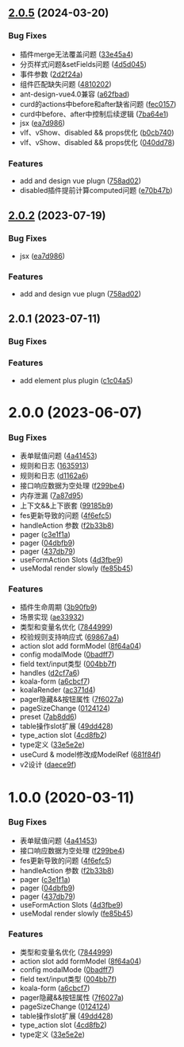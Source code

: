## [2.0.5](https://github.com/WeBankFinTech/KoalaForm/compare/v2.0.1...v2.0.5) (2024-03-20)


### Bug Fixes

* 插件merge无法覆盖问题 ([33e45a4](https://github.com/WeBankFinTech/KoalaForm/commit/33e45a468d5f665e0b95191875d92c2a93b629cc))
* 分页样式问题&setFields问题 ([4d5d045](https://github.com/WeBankFinTech/KoalaForm/commit/4d5d045416bd4074e5240d464a865a603b69d68d))
* 事件参数 ([2d2f24a](https://github.com/WeBankFinTech/KoalaForm/commit/2d2f24ab96c36f40f70360f1f6e0ca114809e138))
* 组件匹配缺失问题 ([4810202](https://github.com/WeBankFinTech/KoalaForm/commit/481020267bcf244a147982620b4bbd80ea86eda7))
* ant-design-vue4.0兼容 ([a62fbad](https://github.com/WeBankFinTech/KoalaForm/commit/a62fbade080a27cd7cb1169ae7f285ee874c3191))
* curd的actions中before和after缺省问题 ([fec0157](https://github.com/WeBankFinTech/KoalaForm/commit/fec0157b92aaafa53049dfe97752df9a4997f2a8))
* curd中before、after中控制后续逻辑 ([7ba64e1](https://github.com/WeBankFinTech/KoalaForm/commit/7ba64e1c86e4493ebfbeb618b534b901f3f209db))
* jsx ([ea7d986](https://github.com/WeBankFinTech/KoalaForm/commit/ea7d986b4ff65d0b83bc93181acc07c9e721f4b9))
* vIf、vShow、disabled && props优化 ([b0cb740](https://github.com/WeBankFinTech/KoalaForm/commit/b0cb74036077ffa7d02eb77c87dd172d17d027e5))
* vIf、vShow、disabled && props优化 ([040dd78](https://github.com/WeBankFinTech/KoalaForm/commit/040dd788940271175d3c1295a96f01112dcf1adb))


### Features

* add and design vue plugn ([758ad02](https://github.com/WeBankFinTech/KoalaForm/commit/758ad02944731a0937674588ff531f8798ea3215))
* disabled插件提前计算computed问题 ([e70b47b](https://github.com/WeBankFinTech/KoalaForm/commit/e70b47be38566e85eb29a58fda53510898c744d8))



## [2.0.2](https://github.com/WeBankFinTech/KoalaForm/compare/v2.0.1...v2.0.2) (2023-07-19)


### Bug Fixes

* jsx ([ea7d986](https://github.com/WeBankFinTech/KoalaForm/commit/ea7d986b4ff65d0b83bc93181acc07c9e721f4b9))


### Features

* add and design vue plugn ([758ad02](https://github.com/WeBankFinTech/KoalaForm/commit/758ad02944731a0937674588ff531f8798ea3215))



## 2.0.1 (2023-07-11)


### Bug Fixes

### Features

* add element plus plugin ([c1c04a5](https://github.com/WeBankFinTech/KoalaForm/commit/c1c04a582a202db0c04952df5b2857661b2a5261))


# 2.0.0 (2023-06-07)


### Bug Fixes

* 表单赋值问题 ([4a41453](https://github.com/WeBankFinTech/KoalaForm/commit/4a41453ee836362e265a587e0d39e7fe6944230e))
* 规则和日志 ([1635913](https://github.com/WeBankFinTech/KoalaForm/commit/1635913ab0efc3b8fb785d9f252cf86bce1f490c))
* 规则和日志 ([d1162a6](https://github.com/WeBankFinTech/KoalaForm/commit/d1162a648e82823db85a90733d0a9d3cd0d1a5eb))
* 接口响应数据为空处理 ([f299be4](https://github.com/WeBankFinTech/KoalaForm/commit/f299be4e9cd9e530507e78db39694d9e73f9c010))
* 内存泄漏 ([7a87d95](https://github.com/WeBankFinTech/KoalaForm/commit/7a87d952fa540100014e399a0bb9208ebf5fb768))
* 上下文&&上下嵌套 ([99185b9](https://github.com/WeBankFinTech/KoalaForm/commit/99185b973c7edf463b1fe4806a37eff33215b0b3))
* fes更新导致的问题 ([4f6efc5](https://github.com/WeBankFinTech/KoalaForm/commit/4f6efc5bf608d0b20d9b33005fc0b3c906d9ba94))
* handleAction 参数 ([f2b33b8](https://github.com/WeBankFinTech/KoalaForm/commit/f2b33b8c50f79c84eb2193f88a32cd8727cc15aa))
* pager ([c3e1f1a](https://github.com/WeBankFinTech/KoalaForm/commit/c3e1f1ac62d72821012826ce8d4a192673070608))
* pager ([04dbfb9](https://github.com/WeBankFinTech/KoalaForm/commit/04dbfb93d040dc4036ef6f2168acac167e487d92))
* pager ([437db79](https://github.com/WeBankFinTech/KoalaForm/commit/437db79c1b37ef2a898d773bc21f4abd09a2d77e))
* useFormAction Slots ([4d3fbe9](https://github.com/WeBankFinTech/KoalaForm/commit/4d3fbe9c21504bb059cbfd0b1794093f65b2bd84))
* useModal render slowly ([fe85b45](https://github.com/WeBankFinTech/KoalaForm/commit/fe85b4552ce3770a16485e81817fb21c4fcf8cfc))


### Features

* 插件生命周期 ([3b90fb9](https://github.com/WeBankFinTech/KoalaForm/commit/3b90fb93730939fbe3105055b745aaa0201b60dd))
* 场景实现 ([ae33932](https://github.com/WeBankFinTech/KoalaForm/commit/ae33932499dfac3352ac21fa088d9ffd3f220865))
* 类型和变量名优化 ([7844999](https://github.com/WeBankFinTech/KoalaForm/commit/7844999f6f4747eea435db9ee10fa618d5ac711a))
* 校验规则支持响应式 ([69867a4](https://github.com/WeBankFinTech/KoalaForm/commit/69867a43d3b54b81cc83946892bc04bfcb54ad34))
* action slot  add formModel ([8f64a04](https://github.com/WeBankFinTech/KoalaForm/commit/8f64a0474700578f031f4dc6f9214c0af0043f96))
* config modalMode ([0badff7](https://github.com/WeBankFinTech/KoalaForm/commit/0badff73504e876bc0bfc0227ed44b5849947157))
* field  text/input类型 ([004bb7f](https://github.com/WeBankFinTech/KoalaForm/commit/004bb7f64bd32246f0c9f94ec7e5cb18959df99c))
* handles ([d2cf7a6](https://github.com/WeBankFinTech/KoalaForm/commit/d2cf7a644c475a1d0093d089e507ce4cea37b313))
* koala-form ([a6cbcf7](https://github.com/WeBankFinTech/KoalaForm/commit/a6cbcf79b505669bda7056992f478088db29aa83))
* koalaRender ([ac371d4](https://github.com/WeBankFinTech/KoalaForm/commit/ac371d4f6258c72a15da7a82382979023ccc2278))
* pager隐藏&&按钮属性 ([7f6027a](https://github.com/WeBankFinTech/KoalaForm/commit/7f6027acdb118cb5112a6183ba51b2d32a9df900))
* pageSizeChange ([0124124](https://github.com/WeBankFinTech/KoalaForm/commit/01241247e7ac6f2f1c364673eaf7c9b570ae0b5a))
* preset ([7ab8dd6](https://github.com/WeBankFinTech/KoalaForm/commit/7ab8dd653d3e86859bc005f28cb8451921250c35))
* table操作slot扩展 ([49dd428](https://github.com/WeBankFinTech/KoalaForm/commit/49dd428ada2913509ee6d77843eb688256fefa76))
* type_action slot ([4cd8fb2](https://github.com/WeBankFinTech/KoalaForm/commit/4cd8fb236ee6a8cc45bb3ba0aa061ed1489838d1))
* type定义 ([33e5e2e](https://github.com/WeBankFinTech/KoalaForm/commit/33e5e2ebcd84e23df773a485a51b040270ac19b2))
* useCurd & model修改成ModelRef ([681f84f](https://github.com/WeBankFinTech/KoalaForm/commit/681f84f28ae06f61a47405681a95e3bf2c8e8eb0))
* v2设计 ([daece9f](https://github.com/WeBankFinTech/KoalaForm/commit/daece9fd3d50f1700baeb6710bfb72bf8a88cf9a))



# 1.0.0 (2020-03-11)


### Bug Fixes

* 表单赋值问题 ([4a41453](https://github.com/WeBankFinTech/KoalaForm/commit/4a41453ee836362e265a587e0d39e7fe6944230e))
* 接口响应数据为空处理 ([f299be4](https://github.com/WeBankFinTech/KoalaForm/commit/f299be4e9cd9e530507e78db39694d9e73f9c010))
* fes更新导致的问题 ([4f6efc5](https://github.com/WeBankFinTech/KoalaForm/commit/4f6efc5bf608d0b20d9b33005fc0b3c906d9ba94))
* handleAction 参数 ([f2b33b8](https://github.com/WeBankFinTech/KoalaForm/commit/f2b33b8c50f79c84eb2193f88a32cd8727cc15aa))
* pager ([c3e1f1a](https://github.com/WeBankFinTech/KoalaForm/commit/c3e1f1ac62d72821012826ce8d4a192673070608))
* pager ([04dbfb9](https://github.com/WeBankFinTech/KoalaForm/commit/04dbfb93d040dc4036ef6f2168acac167e487d92))
* pager ([437db79](https://github.com/WeBankFinTech/KoalaForm/commit/437db79c1b37ef2a898d773bc21f4abd09a2d77e))
* useFormAction Slots ([4d3fbe9](https://github.com/WeBankFinTech/KoalaForm/commit/4d3fbe9c21504bb059cbfd0b1794093f65b2bd84))
* useModal render slowly ([fe85b45](https://github.com/WeBankFinTech/KoalaForm/commit/fe85b4552ce3770a16485e81817fb21c4fcf8cfc))


### Features

* 类型和变量名优化 ([7844999](https://github.com/WeBankFinTech/KoalaForm/commit/7844999f6f4747eea435db9ee10fa618d5ac711a))
* action slot  add formModel ([8f64a04](https://github.com/WeBankFinTech/KoalaForm/commit/8f64a0474700578f031f4dc6f9214c0af0043f96))
* config modalMode ([0badff7](https://github.com/WeBankFinTech/KoalaForm/commit/0badff73504e876bc0bfc0227ed44b5849947157))
* field  text/input类型 ([004bb7f](https://github.com/WeBankFinTech/KoalaForm/commit/004bb7f64bd32246f0c9f94ec7e5cb18959df99c))
* koala-form ([a6cbcf7](https://github.com/WeBankFinTech/KoalaForm/commit/a6cbcf79b505669bda7056992f478088db29aa83))
* pager隐藏&&按钮属性 ([7f6027a](https://github.com/WeBankFinTech/KoalaForm/commit/7f6027acdb118cb5112a6183ba51b2d32a9df900))
* pageSizeChange ([0124124](https://github.com/WeBankFinTech/KoalaForm/commit/01241247e7ac6f2f1c364673eaf7c9b570ae0b5a))
* table操作slot扩展 ([49dd428](https://github.com/WeBankFinTech/KoalaForm/commit/49dd428ada2913509ee6d77843eb688256fefa76))
* type_action slot ([4cd8fb2](https://github.com/WeBankFinTech/KoalaForm/commit/4cd8fb236ee6a8cc45bb3ba0aa061ed1489838d1))
* type定义 ([33e5e2e](https://github.com/WeBankFinTech/KoalaForm/commit/33e5e2ebcd84e23df773a485a51b040270ac19b2))
